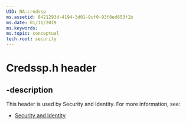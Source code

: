 ```yaml
---
UID: NA:credssp
ms.assetid: 8421293d-4194-3d01-9cf0-93f8ed853f1b
ms.date: 01/11/2019
ms.keywords: 
ms.topic: conceptual
tech.root: security
---
```


# Credssp.h header


## -description


This header is used by Security and Identity. For more information, see:

- [Security and Identity](../_security/index.md)

